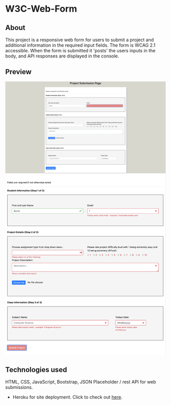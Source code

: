 # W3C-Web-Form

## About
This project is a responsive web form for users to submit a project and additional information in the required input fields.  The form is WCAG 2.1 accessible.  When the form is submitted it 'posts' the users inputs in the body, and API responses are displayed in the console. 

## Preview
![GitHub Logo](public/image/web-form.png)
![GitHub Logo](public/image/incomplete.png)

##

## Technologies used
HTML, CSS, JavaScript, Bootstrap, JSON Placeholder / rest API for web submissions.

* Heroku for site deployment.  Click to check out [here](https://banana-cupcake-16306.herokuapp.com/).
